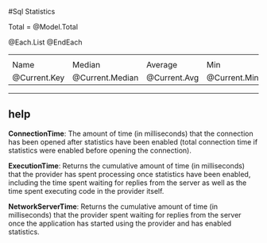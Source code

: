 ﻿#Sql Statistics

Total = @Model.Total
<table>
    <th>
        <tr>
            <td>Name</td>
            <td>Median</td>
            <td>Average</td>
            <td>Min</td>
            <td>Max  </td>
            <td>90% under  </td>
        </tr>
    </th>
    @Each.List
    <tr>
        <td> @Current.Key</td>
        <td> @Current.Median</td>
        <td> @Current.Avg</td>
        <td> @Current.Min</td>
        <td> @Current.Max</td>
        <td> @Current.P90</td>
    </tr>
    @EndEach
</table>

---
## help

**ConnectionTime**: 
The amount of time (in milliseconds) that the connection has been opened after statistics have been enabled (total connection time if statistics were enabled before opening the connection).

**ExecutionTime**:
Returns the cumulative amount of time (in milliseconds) that the provider has spent processing once statistics have been enabled, including the time spent waiting for replies from the server as well as the time spent executing code in the provider itself.

**NetworkServerTime**:
Returns the cumulative amount of time (in milliseconds) that the provider spent waiting for replies from the server once the application has started using the provider and has enabled statistics.




